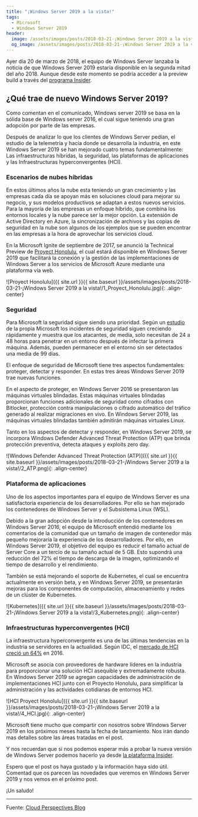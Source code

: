 ```yaml
---
title: "¡Windows Server 2019 a la vista!"
tags:
  - Microsoft
  - Windows Server 2019
header:
  image: /assets/images/posts/2018-03-21-¡Windows Server 2019 a la vista!/header.jpg
  og_image: /assets/images/posts/2018-03-21-¡Windows Server 2019 a la vista!/og.jpg
---
```


Ayer día 20 de marzo de 2018, el equipo de Windows Server lanzaba la noticia de que Windows Server 2019 estaría disponible en la segunda mitad del año 2018. Aunque desde este momento se podría acceder a la preview build a través del [programa Insider](https://insider.windows.com/en-us/for-business-getting-started-server/).

## ¿Qué trae de nuevo Windows Server 2019?

Como comentan en el comunicado, Windows server 2019 se basa en la sólida base de Windows server 2016, el cual sigue teniendo una gran adopción por parte de las empresas.

Después de analizar lo que los clientes de Windows Server pedían, el estudio de la telemetría y hacía donde se desarrolla la industria, en este Windows Server 2019 se han mejorado cuatro temas fundamentalmente: Las infraestructuras híbridas, la seguridad, las plataformas de aplicaciones y las Infraestructuras hyperconvergentes (HCI).

### Escenarios de nubes híbridas

En estos últimos años la nube esta teniendo un gran crecimiento y las empresas cada día se apoyan más en soluciones cloud para mejorar su negocio, y sus modelos productivos se adaptan a estos nuevos servicios. Para la mayoría de las empresas un enfoque híbrido, que combina los entornos locales y la nube parece ser la mejor opción. La extensión de Active Directory en Azure, la sincronización de archivos y las copias de seguridad en la nube son algunos de los ejemplos que se pueden encontrar en las empresas a la hora de aprovechar los servicios cloud.

En la Microsoft Ignite de septiembre de 2017, se anunció la Technical Preview de [Proyect Honolulu](https://docs.microsoft.com/es-es/windows-server/manage/honolulu/honolulu), el cual estará disponible en Windows Server 2019 que facilitará la conexión y la gestión de las implementaciones de Windows Server a los servicios de Microsoft Azure mediante una plataforma vía web.

![Proyect Honolulu]({{ site.url }}{{ site.baseurl }}/assets/images/posts/2018-03-21-¡Windows Server 2019 a la vista!/1_Proyect_Honolulu.jpg){: .align-center}

### Seguridad

Para Microsoft la seguridad sigue siendo una prioridad. Según un [estudio]( https://cloud-platform-assets.azurewebsites.net/anatomy-of-a-breach/) de la propia Microsoft los incidentes de seguridad siguen creciendo rápidamente y muestra que los atacantes, de media, solo necesitan de 24 a 48 horas para penetrar en un entorno después de infectar la primera máquina. Además, pueden permanecer en el entorno sin ser detectados una media de 99 días.

El enfoque de seguridad de Microsoft tiene tres aspectos fundamentales: proteger, detectar y responder. En estas tres áreas Windows Server 2019 trae nuevas funciones.

En el aspecto de proteger, en Windows Server 2016 se presentaron las máquinas virtuales blindadas. Estas máquinas virtuales blindadas proporcionan funciones adicionales de seguridad como cifrados con Bitlocker, protección contra manipulaciones o cifrado automático del tráfico generado al realizar migraciones en vivo. En Windows Server 2019, las máquinas virtuales blindadas también admitirán máquinas virtuales Linux.

Tanto en los aspectos de detectar y responder, en Windows Server 2019, se incorpora Windows Defender Advanced Threat Protection (ATP) que brinda protección preventiva, detecta ataques y exploits zero day.

![Windows Defender Advanced Threat Protection (ATP)]({{ site.url }}{{ site.baseurl }}/assets/images/posts/2018-03-21-¡Windows Server 2019 a la vista!/2_ATP.png){: .align-center}

### Plataforma de aplicaciones

Uno de los aspectos importantes para el equipo de Windows Server es una satisfactoria experiencia de los desarrolladores. Por ello se han mejorado los contenedores de Windows Server y el Subsistema Linux (WSL).

Debido a la gran adopción desde la introducción de los contenedores en Windows Server 2016, el equipo de Microsoft entendió mediante los comentarios de la comunidad que un tamaño de imagen de contenedor más pequeño mejoraría la experiencia de los desarrolladores. Por ello, en Windows Server 2019, el objetivo del equipo es reducir el tamaño actual de Server Core a un tercio de su tamaño actual de 5 GB. Esto supondrá una reducción del 72% el tiempo de descarga de la imagen, optimizando el tiempo de desarrollo y el rendimiento.

También se está mejorando el soporte de Kubernetes, el cual se encuentra actualmente en versión beta, y en Windows Server 2019, se presentarán mejoras para los componentes de computación, almacenamiento y redes de un clúster de Kubernetes.

![Kubernetes]({{ site.url }}{{ site.baseurl }}/assets/images/posts/2018-03-21-¡Windows Server 2019 a la vista!/3_Kubernetes.png){: .align-center}

### Infraestructuras hyperconvergentes (HCI)

La infraestructura hyperconvergente es una de las últimas tendencias en la industria se servidores en la actualidad. Según IDC, el [mercado de HCI creció un 64%](https://thestack.com/data-centre/2017/06/26/hyperconverged-market-grows-64-over-2016/) en 2016.

Microsoft se asocia con proveedores de hardware líderes en la industria para proporcionar una solución HCI asequible y extremadamente robusta. En Windows Server 2019 se agregan capacidades de administración de implementaciones HCI junto con el Proyecto Honolulu, para simplificar la administración y las actividades cotidianas de entornos HCI.

![HCI Proyect Honolulu]({{ site.url }}{{ site.baseurl }}/assets/images/posts/2018-03-21-¡Windows Server 2019 a la vista!/4_HCI.jpg){: .align-center}

Microsoft tiene mucho que compartir con nosotros sobre Windows Server 2019 en los próximos meses hasta la fecha de lanzamiento. Nos irán dando mas detalles sobre las áreas tratadas en el post.

Y nos recuerdan que si nos podemos esperar más a probar la nueva versión de Windows Server podemos hacerlo ya desde [la plataforma Insider](https://insider.windows.com/en-us/for-business-getting-started-server/).

Espero que el post os haya gustado y la información haya sido útil. Comentad que os parecen las novedades que veremos en Windows Server 2019 y nos vemos en el próximo post.

¡Un saludo!

- - -

Fuente: [Cloud Perspectives Blog]( https://cloudblogs.microsoft.com/windowsserver/2018/03/20/introducing-windows-server-2019-now-available-in-preview/)
